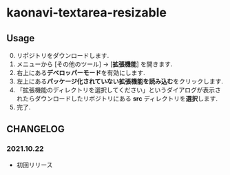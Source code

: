 # kaonavi-textarea-resizable

## Usage

0. リポジトリをダウンロードします.
1. メニューから [その他のツール] → [**拡張機能**] を開きます.
2. 右上にある**デベロッパーモード**を有効にします.
3. 左上にある**パッケージ化されていない拡張機能を読み込む**をクリックします.
4. 「拡張機能のディレクトリを選択してください」というダイアログが表示されたらダウンロードしたリポジトリにある **src** ディレクトリを**選択**します.
5. 完了.

## CHANGELOG

### 2021.10.22
- 初回リリース
